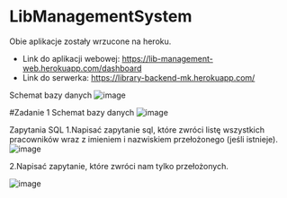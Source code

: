 # LibManagementSystem

Obie aplikacje zostały wrzucone na heroku.
- Link do aplikacji webowej: https://lib-management-web.herokuapp.com/dashboard
- Link do serwerka: https://library-backend-mk.herokuapp.com/

Schemat bazy danych
![image](https://user-images.githubusercontent.com/25044505/134206502-7eb99198-d5bb-433e-beb5-8aac99bdac60.png)


#Zadanie 1
Schemat bazy danych
![image](https://user-images.githubusercontent.com/25044505/134255032-f35cdf3e-2870-4cb9-a137-0b31533b9a06.png)


Zapytania SQL
1.Napisać zapytanie sql, które zwróci listę wszystkich pracowników wraz z imieniem i nazwiskiem przełożonego (jeśli istnieje).
![image](https://user-images.githubusercontent.com/25044505/134255211-07d521a6-786b-423e-937c-2c915004f6ea.png)

2.Napisać zapytanie, które zwróci nam tylko przełożonych.

![image](https://user-images.githubusercontent.com/25044505/134255280-ffd6b56e-2b44-4da8-94d3-0f7f8d3aa0ed.png)
